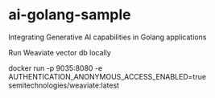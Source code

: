 # ai-golang-sample
Integrating Generative AI capabilities in Golang applications

Run Weaviate vector db locally

docker run -p 9035:8080 -e AUTHENTICATION_ANONYMOUS_ACCESS_ENABLED=true semitechnologies/weaviate:latest
